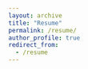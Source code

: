 ```yaml
---
layout: archive
title: "Resume"
permalink: /resume/
author_profile: true
redirect_from:
  - /resume
---
```

